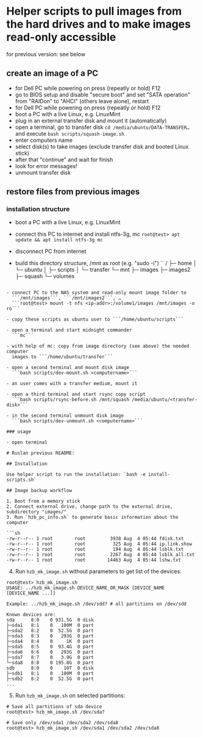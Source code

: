 # Helper scripts to pull images from the hard drives and to make images read-only accessible

for previous version: see below

## create an image of a PC

- for Dell PC while powering on press (repeatly or hold) F12
- go to BIOS setup and disable "secure boot" and set "SATA operation"
  from "RAIDon" to "AHCI" (others leave alone), restart
- for Dell PC while powering on press (repeatly or hold) F12
- boot a PC with a live Linux, e.g. LinuxMint
- plug in an external transfer disk and mount it (automatically)
- open a terminal, go to transfer disk
  ```cd /media/ubuntu/DATA-TRANSFER…``` and
  execute ```bash scripts/squash-image.sh```
- enter computers name
- select disk(s) to take images (exclude transfer disk and booted Linux stick)
- after that "continue" and wait for finish
- look for error messages!
- unmount transfer disk

## restore files from previous images

### installation structure

- boot a PC with a live Linux, e.g. LinuxMint

- connect this PC to internet and install ntfs-3g, mc
  ```root@test> apt update && apt install ntfs-3g mc```

- disconnect PC from internet

- build this directory structure, /mnt as root (e.g. "sudo -i")
``
  /
  ├─ home
  │  └─ ubuntu
  │     ├─ scripts
  │     └─ transfer
  └─ mnt
     ├─ images
     ├─ images2
     ├─ squash
     └─ volumes
```

- connect PC to the NAS system and read-only mount image folder to
  ```/mnt/images```, ```/mnt/images2```, …
  ```root@test> mount -t nfs <ip-addr>:/volume1/images /mnt/images -o ro```

- copy these scripts as ubuntu user to ```/home/ubuntu/scripts```

- open a terminal and start midnight commander
  ```mc```

- with help of mc: copy from image directory (see above) the needed computer
  images to ```/home/ubuntu/transfer```

- open a second terminal and mount disk image
  ```bash scripts/dev-mount.sh <computername>```

- an user comes with a transfer medium, mount it

- open a third terminal and start rsync copy script
  ```bash scripts/rsync-before.sh /mnt/squash /media/ubuntu/<transfer-disk>```

- in the second terminal unmount disk image
  ```bash scripts/dev-unmount.sh <computername>```

### usage

- open terminal

# Ruslan previous README:

## Installation

Use helper script to run the installation: `bash -e install-scripts.sh`

## Image backup workflow

1. Boot from a memory stick
2. Connect external drive, change path to the external drive, subdirectory "images/"
3. Run `hzb_pc_info.sh` to generate basic information about the computer

```sh
-rw-r--r-- 1 root        root         3938 Aug  4 05:44 fdisk.txt
-rw-r--r-- 1 root        root          325 Aug  4 05:44 ip.link.show
-rw-r--r-- 1 root        root          194 Aug  4 05:44 lsblk.txt
-rw-r--r-- 1 root        root         2267 Aug  4 05:44 lsblk_all.txt
-rw-r--r-- 1 root        root        14463 Aug  4 05:44 lshw.txt
```

4. Run `hzb_mk_image.sh` without parameters to get list of the devices:
```
root@test> hzb_mk_image.sh
USAGE: ../hzb_mk_image.sh DEVICE_NAME_OR_MASK [DEVICE_NAME [DEVICE_NAME ...]]

Example: ../hzb_mk_image.sh /dev/sdd? # all partitions on /dev/sdd

Known devices are:
sda      8:0    0 931.5G  0 disk 
├─sda1   8:1    0   100M  0 part 
├─sda2   8:2    0  52.5G  0 part 
├─sda3   8:3    0   293G  0 part 
├─sda4   8:4    0     1K  0 part 
├─sda5   8:5    0  93.4G  0 part 
├─sda6   8:6    0   293G  0 part 
├─sda7   8:7    0   3.9G  0 part 
└─sda8   8:8    0 195.8G  0 part 
sdb      8:0    0    10T  0 disk 
├─sdb1   8:1    0   100M  0 part 
├─sdb2   8:2    0  52.5G  0 part 
...
```

5. Run `hzb_mk_image.sh` on selected partitions:
```
# Save all partitions of sda device
root@test> hzb_mk_image.sh /dev/sda? 
```

```
# Save only /dev/sda1 /dev/sda2 /dev/sda8
root@test> hzb_mk_image.sh /dev/sda1 /dev/sda2 /dev/sda8
```
